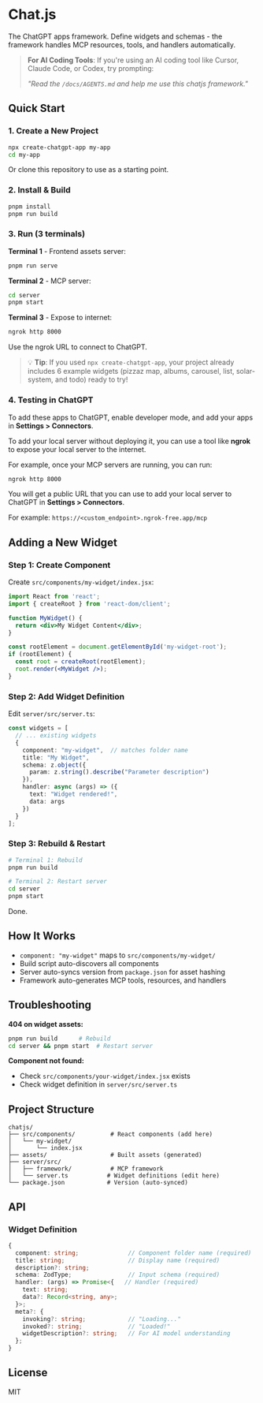 # Chat.js

The ChatGPT apps framework. Define widgets and schemas - the framework handles MCP resources, tools, and handlers automatically.

> **For AI Coding Tools**: If you're using an AI coding tool like Cursor, Claude Code, or Codex, try prompting:
> 
> _"Read the `/docs/AGENTS.md` and help me use this chatjs framework."_

## Quick Start

### 1. Create a New Project

```bash
npx create-chatgpt-app my-app
cd my-app
```

Or clone this repository to use as a starting point.

### 2. Install & Build

```bash
pnpm install
pnpm run build
```

### 3. Run (3 terminals)

**Terminal 1** - Frontend assets server:
```bash
pnpm run serve
```

**Terminal 2** - MCP server:
```bash
cd server
pnpm start
```

**Terminal 3** - Expose to internet:
```bash
ngrok http 8000
```

Use the ngrok URL to connect to ChatGPT.

> 💡 **Tip**: If you used `npx create-chatgpt-app`, your project already includes 6 example widgets (pizzaz map, albums, carousel, list, solar-system, and todo) ready to try!

### 4. Testing in ChatGPT

To add these apps to ChatGPT, enable developer mode, and add your apps in **Settings > Connectors**.

To add your local server without deploying it, you can use a tool like **ngrok** to expose your local server to the internet.

For example, once your MCP servers are running, you can run:

```bash
ngrok http 8000
```

You will get a public URL that you can use to add your local server to ChatGPT in **Settings > Connectors**.

For example: `https://<custom_endpoint>.ngrok-free.app/mcp`

## Adding a New Widget

### Step 1: Create Component

Create `src/components/my-widget/index.jsx`:

```jsx
import React from 'react';
import { createRoot } from 'react-dom/client';

function MyWidget() {
  return <div>My Widget Content</div>;
}

const rootElement = document.getElementById('my-widget-root');
if (rootElement) {
  const root = createRoot(rootElement);
  root.render(<MyWidget />);
}
```

### Step 2: Add Widget Definition

Edit `server/src/server.ts`:

```typescript
const widgets = [
  // ... existing widgets
  {
    component: "my-widget",  // matches folder name
    title: "My Widget",
    schema: z.object({
      param: z.string().describe("Parameter description")
    }),
    handler: async (args) => ({
      text: "Widget rendered!",
      data: args
    })
  }
];
```

### Step 3: Rebuild & Restart

```bash
# Terminal 1: Rebuild
pnpm run build

# Terminal 2: Restart server
cd server
pnpm start
```

Done.

## How It Works

- `component: "my-widget"` maps to `src/components/my-widget/`
- Build script auto-discovers all components
- Server auto-syncs version from `package.json` for asset hashing
- Framework auto-generates MCP tools, resources, and handlers

## Troubleshooting

**404 on widget assets:**
```bash
pnpm run build      # Rebuild
cd server && pnpm start  # Restart server
```

**Component not found:**
- Check `src/components/your-widget/index.jsx` exists
- Check widget definition in `server/src/server.ts`

## Project Structure

```
chatjs/
├── src/components/          # React components (add here)
│   └── my-widget/
│       └── index.jsx
├── assets/                  # Built assets (generated)
├── server/src/
│   ├── framework/           # MCP framework
│   └── server.ts           # Widget definitions (edit here)
└── package.json            # Version (auto-synced)
```

## API

### Widget Definition

```typescript
{
  component: string;              // Component folder name (required)
  title: string;                  // Display name (required)
  description?: string;
  schema: ZodType;                // Input schema (required)
  handler: (args) => Promise<{   // Handler (required)
    text: string;
    data?: Record<string, any>;
  }>;
  meta?: {
    invoking?: string;            // "Loading..."
    invoked?: string;             // "Loaded!"
    widgetDescription?: string;   // For AI model understanding
  };
}
```

## License

MIT
